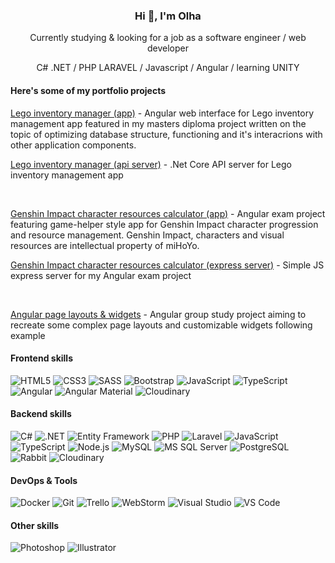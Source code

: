 <div align="center">
  <h3>Hi 👋, I'm Olha</h3>
  <p align="center">Currently studying & looking for a job as a software engineer / web developer</p>
  <p align="center">C# .NET / PHP LARAVEL / Javascript / Angular / learning UNITY</p>
  <h4 align="left">Here's some of my portfolio projects</h4>
  <div align="left">
    <p><a href="https://github.com/OlhaSmachna/LegoProjectFront">Lego inventory manager (app)</a> - Angular web interface for Lego inventory management app featured in my masters diploma project written on the topic of optimizing database structure, functioning and it's interacrions with other application components.</p>
    <p><a href="https://github.com/OlhaSmachna/LegoProjectApi">Lego inventory manager (api server)</a> - .Net Core API server for Lego inventory management app</p>
    <br/>
    <p><a href="https://github.com/OlhaSmachna/AngularExamApp">Genshin Impact character resources calculator (app)</a> - Angular exam project featuring game-helper style app for Genshin Impact character progression and resource management. Genshin Impact, characters and visual resources are intellectual property of miHoYo.</p>
    <p><a href="https://github.com/OlhaSmachna/AngularExamServer">Genshin Impact character resources calculator (express server)</a> - Simple JS express server for my Angular exam project</p>
    <br/>
    <p><a href="https://github.com/OlhaSmachna/TeamProjectAngular">Angular page layouts & widgets</a> - Angular group study project aiming to recreate some complex page layouts and customizable widgets following example</p>
  </div>
  
  <h4 align="left">Frontend skills</h4>
  <p align="left">
    <img alt="HTML5" src="https://img.shields.io/badge/HTML5-%23E34F26?style=for-the-badge&logo=html5&logoColor=%23FFF">
    <img alt="CSS3" src="https://img.shields.io/badge/CSS3-%231572B6?style=for-the-badge&logo=css3&logoColor=%23FFF">
    <img alt="SASS" src="https://img.shields.io/badge/SASS-%23CC6699?style=for-the-badge&logo=sass&logoColor=%23FFF">
    <img alt="Bootstrap" src="https://img.shields.io/badge/BOOTSTRAP-%237952B3?style=for-the-badge&logo=bootstrap&logoColor=%23FFF">
    <img alt="JavaScript" src="https://img.shields.io/badge/JAVASCRIPT-%2320232A?style=for-the-badge&logo=javascript&logoColor=%23F7DF1E">
    <img alt="TypeScript" src="https://img.shields.io/badge/TYPESCRIPT-%233178C6?style=for-the-badge&logo=typescript&logoColor=%23FFF">
    <img alt="Angular" src="https://img.shields.io/badge/ANGULAR-%2320232A?style=for-the-badge&logo=angular&logoColor=%23DE0837">
    <img alt="Angular Material" src="https://img.shields.io/badge/ANGULAR%20MATERIAL-%23005CBB?style=for-the-badge&logo=angular&logoColor=%23FFF">
    <img alt="Cloudinary" src="https://img.shields.io/badge/CLOUDINARY-%233448C5?style=for-the-badge&logo=cloudinary&logoColor=%23FFF">
  </p>
  <h4 align="left">Backend skills</h4>
  <p align="left">
    <img alt="C#" src="https://img.shields.io/badge/C%23-%239843AF?style=for-the-badge">
    <img alt=".NET" src="https://img.shields.io/badge/.NET%20CORE-%23512BD4?style=for-the-badge">
    <img alt="Entity Framework" src="https://img.shields.io/badge/ENTITY%20FRAMEWORK-%23512BD4?style=for-the-badge&logo=dotnet&logoColor=%23FFF">
    <img alt="PHP" src="https://img.shields.io/badge/PHP-%23777BB4?style=for-the-badge&logo=php&logoColor=%23FFF">
    <img alt="Laravel" src="https://img.shields.io/badge/LARAVEL-%23FF2D20?style=for-the-badge&logo=laravel&logoColor=%23FFF">
    <img alt="JavaScript" src="https://img.shields.io/badge/JAVASCRIPT-%2320232A?style=for-the-badge&logo=javascript&logoColor=%23F7DF1E">
    <img alt="TypeScript" src="https://img.shields.io/badge/TYPESCRIPT-%233178C6?style=for-the-badge&logo=typescript&logoColor=%23FFF">
    <img alt="Node.js" src="https://img.shields.io/badge/NODE.JS-%235FA04E?style=for-the-badge&logo=nodedotjs&logoColor=%23FFF">
    <img alt="MySQL" src="https://img.shields.io/badge/MYSQL-%234479A1?style=for-the-badge&logo=mysql&logoColor=%23FFF">
    <img alt="MS SQL Server" src="https://img.shields.io/badge/MS%20SQL%20SERVER-%23F7F7F7?style=for-the-badge">
    <img alt="PostgreSQL" src="https://img.shields.io/badge/POSTGRESQL-%234169E1?style=for-the-badge&logo=postgresql&logoColor=%23FFF">
    <img alt="Rabbit" src="https://img.shields.io/badge/RABBITMQ-%23FF6600?style=for-the-badge&logo=rabbitmq&logoColor=%23FFF">
    <img alt="Cloudinary" src="https://img.shields.io/badge/CLOUDINARY-%233448C5?style=for-the-badge&logo=cloudinary&logoColor=%23FFF">
  </p>
  <h4 align="left">DevOps & Tools</h4>
  <p align="left">
    <img alt="Docker" src="https://img.shields.io/badge/DOCKER-%232496ED?style=for-the-badge&logo=docker&logoColor=%23FFF"/>
    <img alt="Git" src="https://img.shields.io/badge/GIT-%23F05032?style=for-the-badge&logo=git&logoColor=%23FFF"/>
    <img alt="Trello" src="https://img.shields.io/badge/TRELLO-%230052CC?style=for-the-badge&logo=trello&logoColor=%23FFF"/>
    <img alt="WebStorm" src="https://img.shields.io/badge/WEBSTORM-%2320232A?style=for-the-badge&logo=webstorm&logoColor=%23FFF"/>
    <img alt="Visual Studio" src="https://img.shields.io/badge/VISUAL%20STUDIO-%236E219D?style=for-the-badge"/>
    <img alt="VS Code" src="https://img.shields.io/badge/VS%20CODE-%230098FF?style=for-the-badge"/>
  </p>
  <h4 align="left">Other skills</h4>
  <p align="left">
    <img alt="Photoshop" src="https://img.shields.io/badge/PHOTOSHOP-%2331A8FF?style=for-the-badge&logo=adobephotoshop&logoColor=%23FFF"/>
    <img alt="Illustrator" src="https://img.shields.io/badge/ILLUSTRATOR-%23FF9A00?style=for-the-badge&logo=adobeillustrator&logoColor=%23FFF"/>
  </p>
</div>
